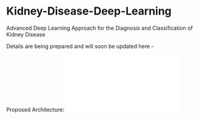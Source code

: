 # Kidney-Disease-Deep-Learning
Advanced Deep Learning Approach for the Diagnosis and Classification of Kidney Disease

Details are being prepared and will soon be updated here - 


Proposed Architecture:
![Proposed Architecture](project_updates/workflow.pdf) 
